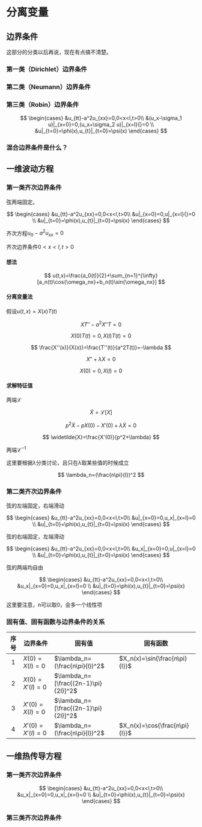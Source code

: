 # 分离变量

## 边界条件

这部分的分类以后再说，现在有点搞不清楚。

### 第一类（Dirichlet）边界条件

### 第二类（Neumann）边界条件

### 第三类（Robin）边界条件

$$
\begin{cases}
  &u_{tt}-a^2u_{xx}=0,0<x<l,t>0\\
  &(u_x-\sigma_1 u)|_{x=0}=0,(u_x+\sigma_2 u)|_{x=l}{}=0 \\
  &u|_{t=0}=\phi(x),u_{t}|_{t=0}=\psi(x)
\end{cases}
$$

### 混合边界条件是什么？

## 一维波动方程

### 第一类齐次边界条件

弦两端固定。

$$
\begin{cases}
  &u_{tt}-a^2u_{xx}=0,0<x<l,t>0\\
  &u|_{x=0}=0,u|_{x=l}{}=0 \\
  &u|_{t=0}=\phi(x),u_{t}|_{t=0}=\psi(x)
\end{cases}
$$

齐次方程$u_{tt}-a^2u_{xx}=0$

齐次边界条件$0<x<l,t>0$

#### 想法

$$
u(t,x)=\frac{a_0(t)}{2}+\sum_{n=1}^{\infty}[a_n(t)\cos{\omega_nx}+b_n(t)\sin{\omega_nx}]
$$

#### 分离变量法

假设$u(t,x)=X(x)T(t)$

$$
XT''-a^2X''T=0
$$

$$
X(0)T(t)=0,X(l)T(t)=0
$$

$$
\frac{X''(x)}{X(x)}=\frac{T''(t)}{a^2T(t)}=-\lambda
$$

$$
X''+\lambda X=0
$$

$$
X(0)=0,X(l)=0
$$

#### 求解特征值

两端$\mathcal{L}$

$$
\widetilde{X}=\mathcal{L}[X]
$$

$$
p^2\widetilde{X}-pX(0)-X'(0)+\lambda \widetilde{X}=0
$$

$$
\widetilde{X}=\frac{X'(0)}{p^2+\lambda}
$$

两端$\mathcal{L^{-1}}$

这里要根据$\lambda$分类讨论，且只在$\lambda$取某些值的时候成立

$$
\lambda_n=(\frac{n\pi}{l})^2
$$

### 第二类齐次边界条件

弦的左端固定，右端滑动

$$
\begin{cases}
  &u_{tt}-a^2u_{xx}=0,0<x<l,t>0\\
  &u|_{x=0}=0,u_x|_{x=l}=0 \\
  &u|_{t=0}=\phi(x),u_{t}|_{t=0}=\psi(x)
\end{cases}
$$

弦的右端固定，左端滑动

$$
\begin{cases}
  &u_{tt}-a^2u_{xx}=0,0<x<l,t>0\\
  &u_x|_{x=0}=0,u|_{x=l}=0 \\
  &u|_{t=0}=\phi(x),u_{t}|_{t=0}=\psi(x)
\end{cases}
$$

弦的两端均自由

$$
\begin{cases}
  &u_{tt}-a^2u_{xx}=0,0<x<l,t>0\\
  &u_x|_{x=0}=0,u_x|_{x=l}=0 \\
  &u|_{t=0}=\phi(x),u_{t}|_{t=0}=\psi(x)
\end{cases}
$$

这里要注意，n可以取0，会多一个线性项

### 固有值、固有函数与边界条件的关系

| 序号 | 边界条件          | 固有值                                 | 固有函数                        |
| :--: | ----------------- | -------------------------------------- | ------------------------------- |
|  1  | $X(0)=X(l)=0$   | $\lambda_n=(\frac{n\pi}{l})^2$       | $X_n(x)=\sin{\frac{n\pi}{l}}$ |
|  2  | $X(0)=X'(l)=0$  | $\lambda_n=[\frac{(2n-1)\pi}{2l}]^2$ |                                 |
|  3  | $X'(0)=X(l)=0$  | $\lambda_n=[\frac{(2n-1)\pi}{2l}]^2$ |                                 |
|  4  | $X'(0)=X'(l)=0$ | $\lambda_n=(\frac{n\pi}{l})^2$       | $X_n(x)=\cos{\frac{n\pi}{l}}$ |

## 一维热传导方程

### 第一类齐次边界条件

$$
\begin{cases}
  &u_{tt}-a^2u_{xx}=0,0<x<l,t>0\\
  &u_x|_{x=0}=0,u_x|_{x=l}=0 \\
  &u|_{t=0}=\phi(x),u_{t}|_{t=0}=\psi(x)
\end{cases}
$$

### 第三类齐次边界条件

